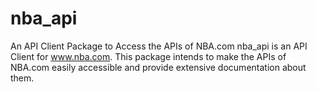 # nba_api

An API Client Package to Access the APIs of NBA.com
nba_api is an API Client for www.nba.com. This package intends to make the APIs of NBA.com easily accessible and provide extensive documentation about them.
